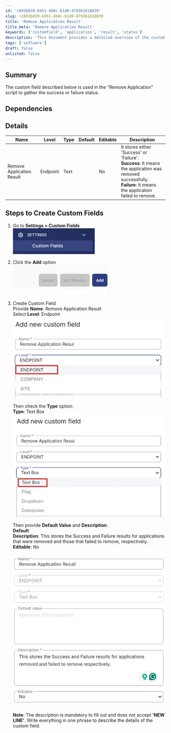 ```yaml
---
id: 'c893b839-b951-4b0c-b1d0-879361818839'
slug: /c893b839-b951-4b0c-b1d0-879361818839
title: 'Remove Application Result'
title_meta: 'Remove Application Result'
keywords: ['customfield', 'application', 'result', 'status']
description: 'This document provides a detailed overview of the custom field used in the "Remove Application" script to track the success or failure status of application removal. It includes steps for creating the custom field and its specific attributes.'
tags: ['software']
draft: false
unlisted: false
---
```


## Summary

The custom field described below is used in the "Remove Application" script to gather the success or failure status.

## Dependencies

## Details

| Name                        | Level    | Type  | Default | Editable | Description                                                                                   |
|-----------------------------|----------|-------|---------|----------|-----------------------------------------------------------------------------------------------|
| Remove Application Result    | Endpoint | Text  |         | No       | It stores either 'Success' or 'Failure'.<br/>**Success**: It means the application was removed successfully.<br/>**Failure**: It means the application failed to remove. |

## Steps to Create Custom Fields

1. Go to **Settings > Custom Fields**  
   ![Custom Fields](../../../static/img/docs/201f46d7-6511-4e5f-a002-ff7f4b27c8be/image_9.webp)

2. Click the **Add** option  
   ![Add Option](../../../static/img/docs/201f46d7-6511-4e5f-a002-ff7f4b27c8be/image_10.webp)

3. Create Custom Field  
   Provide **Name**: Remove Application Result  
   Select **Level**: Endpoint  
   ![Create Custom Field](../../../static/img/docs/201f46d7-6511-4e5f-a002-ff7f4b27c8be/image_11.webp)  

   Then check the **Type** option:  
   **Type**: Text Box  
   ![Text Box](../../../static/img/docs/201f46d7-6511-4e5f-a002-ff7f4b27c8be/image_12.webp)  

   Then provide **Default Value** and **Description**:  
   **Default**:  
   **Description**: This stores the Success and Failure results for applications that were removed and those that failed to remove, respectively.  
   **Editable**: No  
   ![Default Value and Description](../../../static/img/docs/201f46d7-6511-4e5f-a002-ff7f4b27c8be/image_13.webp)  

   **Note**: The description is mandatory to fill out and does not accept **'NEW LINE'**. Write everything in one phrase to describe the details of the custom field.